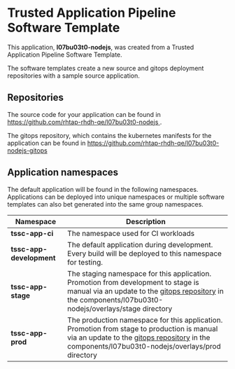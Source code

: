 # Trusted Application Pipeline Software Template

This application, **l07bu03t0-nodejs**, was created from a Trusted Application Pipeline Software Template.

The software templates create a new source and gitops deployment repositories with a sample source application. 

## Repositories

The source code for your application can be found in [https://github.com/rhtap-rhdh-qe/l07bu03t0-nodejs ](https://github.com/rhtap-rhdh-qe/l07bu03t0-nodejs ).
 
The gitops repository, which contains the kubernetes manifests for the application can be found in 
[https://github.com/rhtap-rhdh-qe/l07bu03t0-nodejs-gitops ](https://github.com/rhtap-rhdh-qe/l07bu03t0-nodejs-gitops ) 

## Application namespaces 

The default application will be found in the following namespaces. Applications can be deployed into unique namespaces or multiple software templates can also bet generated into the same group namespaces.  

|  Namespace   |  Description   |  
| -------- | -------- |
| **tssc-app-ci** | The namespace used for CI workloads |
| **tssc-app-development** | The default application during development. Every build will be deployed to this namespace for testing. |
| **tssc-app-stage** | The staging namespace for this application. Promotion from development to stage is manual via an update to the [gitops repository](https://github.com/rhtap-rhdh-qe/l07bu03t0-nodejs-gitops ) in the components/l07bu03t0-nodejs/overlays/stage directory |
| **tssc-app-prod** | The production namespace for this application. Promotion from stage to production is manual via an update to the [gitops repository](https://github.com/rhtap-rhdh-qe/l07bu03t0-nodejs-gitops ) in the components/l07bu03t0-nodejs/overlays/prod directory |